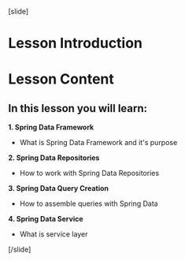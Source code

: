 [slide]

# Lesson Introduction

# Lesson Content

## In this lesson you will learn:

**1. Spring Data Framework**
- What is Spring Data Framework and it's purpose

**2. Spring Data Repositories**
- How to work with Spring Data Repositories

**3. Spring Data Query Creation**
- How to assemble queries with Spring Data

**4. Spring Data Service**
 - What is service layer

[/slide]
